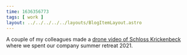 ```yaml
---
time: 1636356773
tags: [ work ]
layout: ../../../../../layouts/BlogItemLayout.astro
---
```


A couple of my colleagues made a [drone video of Schloss Krickenbeck](https://www.youtube.com/watch?v=i7KD1PdOt_I&t=176s) where we spent our company summer retreat 2021.
